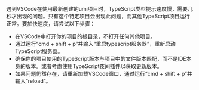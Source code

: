 遇到VSCode在使用最新创建的umi项目时，TypeScript类型提示速度慢，需要几秒才出现的问题。只有这个特定项目会出现此问题，而其他TypeScript项目运行正常。要加快速度，请尝试以下步骤：

- 在VSCode中打开你的项目的根目录，不打开任何其他项目。
- 通过运行“cmd + shift + p”并输入“重启typescript服务器”，重新启动TypeScript服务器。
- 确保你的项目使用的TypeScript版本与项目中的文件版本匹配，而不是IDE本身的版本。或者考虑使用TypeScript夜间插件以获取更新版本。
- 如果问题仍然存在，请重新加载VSCode窗口，通过运行“cmd + shift + p”并输入“reload”。
